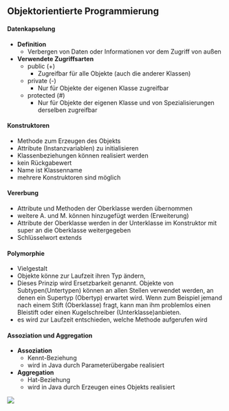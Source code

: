 ## Objektorientierte Programmierung

#### Datenkapselung
* **Definition**
    * Verbergen von Daten oder Informationen vor dem Zugriff von außen
* **Verwendete Zugriffsarten**
    * public (+)
        * Zugreifbar für alle Objekte (auch die anderer Klassen)
    * private (-)
        * Nur für Objekte der eigenen Klasse zugreifbar
    * protected (#)
        * Nur für Objekte der eigenen Klasse und von Spezialisierungen derselben zugreifbar

#### Konstruktoren
* Methode zum Erzeugen des Objekts
* Attribute (Instanzvariablen) zu initialisieren
* Klassenbeziehungen können realisiert werden
* kein Rückgabewert
* Name ist Klassenname
* mehrere Konstruktoren sind möglich

#### Vererbung
* Attribute und Methoden der Oberklasse werden übernommen
* weitere A. und M. können hinzugefügt werden (Erweiterung)
* Attribute der Oberklasse werden in der Unterklasse im Konstruktor mit super an die Oberklasse weitergegeben
* Schlüsselwort extends

#### Polymorphie
* Vielgestalt
* Objekte könne zur Laufzeit ihren Typ ändern,
* Dieses Prinzip wird Ersetzbarkeit genannt. Objekte von Subtypen(Untertypen) können an allen Stellen verwendet werden, an denen ein Supertyp (Obertyp) erwartet wird. Wenn zum Beispiel jemand nach einem Stift (Oberklasse) fragt, kann man ihm problemlos einen Bleistift oder einen Kugelschreiber (Unterklasse)anbieten.
* es wird zur Laufzeit entschieden, welche Methode aufgerufen wird

#### Assoziation und Aggregation
* **Assoziation**
    * Kennt-Beziehung
    * wird in Java durch Parameterübergabe realisiert
* **Aggregation**
    * Hat-Beziehung
    * wird in Java durch Erzeugen eines Objekts realisiert

![](https://i.stack.imgur.com/bfBSY.png)
